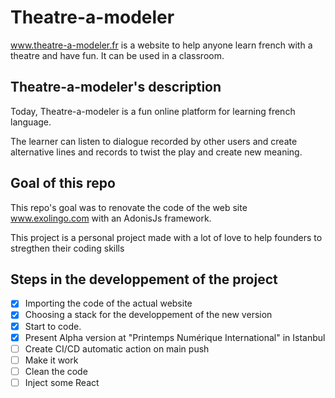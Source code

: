 # Theatre-a-modeler
www.theatre-a-modeler.fr is a website to help anyone learn french with a theatre and have fun. It can be used in a classroom.
## Theatre-a-modeler's description
Today, Theatre-a-modeler is a fun online platform for learning french language.

The learner can listen to dialogue recorded by other users and create alternative lines and records to twist the play and create new meaning.

## Goal of this repo

This repo's goal was to renovate the code of the web site www.exolingo.com with an AdonisJs framework.

This project is a personal project made with a lot of love to help founders to stregthen their coding skills

## Steps in the developpement of the project
- [x] Importing the code of the actual website
- [x] Choosing a stack for the developpement of the new version
- [x] Start to code.
- [x] Present Alpha version at "Printemps Numérique International" in Istanbul
- [ ] Create CI/CD automatic action on main push
- [ ] Make it work
- [ ] Clean the code
- [ ] Inject some React
